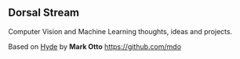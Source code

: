 ## Dorsal Stream
Computer Vision and Machine Learning thoughts, ideas and projects.

Based on  [Hyde](http://andhyde.com) by **Mark Otto** <https://github.com/mdo>


